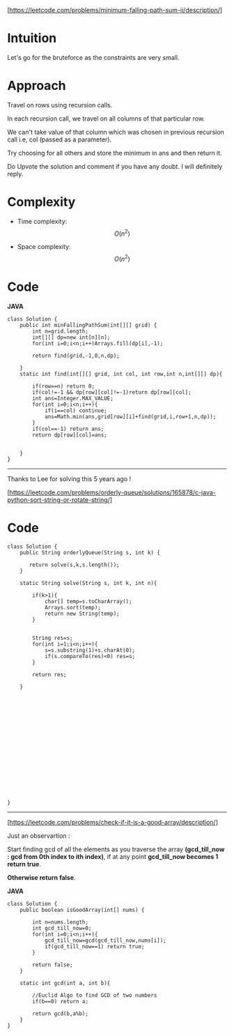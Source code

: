 [https://leetcode.com/problems/minimum-falling-path-sum-ii/description/]


# Intuition


Let's go for the bruteforce as the constraints are very small.

# Approach

Travel on rows using recursion calls.

In each recursion call, we travel on all columns of that particular row. 

We can't take value of that column which was chosen in previous recursion call i.e, col (passed as a parameter).

Try choosing for all others and store the minimum in ans and then return it.

Do Upvote the solution and comment if you have any doubt. I will definitely reply.
# Complexity
- Time complexity:$$O(n^2)$$ 
<!-- Add your time complexity here, e.g. $$O(n)$$ -->

- Space complexity:  $$O(n^2)$$
<!-- Add your space complexity here, e.g. $$O(n)$$ -->

# Code
**JAVA**
```
class Solution {
    public int minFallingPathSum(int[][] grid) {
        int n=grid.length;
        int[][] dp=new int[n][n];
        for(int i=0;i<n;i++)Arrays.fill(dp[i],-1);

        return find(grid,-1,0,n,dp);
        
    }
    static int find(int[][] grid, int col, int row,int n,int[][] dp){
        
        if(row==n) return 0;
        if(col!=-1 && dp[row][col]!=-1)return dp[row][col];
        int ans=Integer.MAX_VALUE;
        for(int i=0;i<n;i++){
            if(i==col) continue;
            ans=Math.min(ans,grid[row][i]+find(grid,i,row+1,n,dp));
        }
        if(col==-1) return ans;
        return dp[row][col]=ans;


    }
}
```
----

Thanks to Lee for solving this 5 years ago !

[https://leetcode.com/problems/orderly-queue/solutions/165878/c-java-python-sort-string-or-rotate-string/]

# Code
```
class Solution {
    public String orderlyQueue(String s, int k) {
        
       return solve(s,k,s.length());
    }

    static String solve(String s, int k, int n){

        if(k>1){
            char[] temp=s.toCharArray();
            Arrays.sort(temp);
            return new String(temp);
        }

        
        String res=s;
        for(int i=1;i<n;i++){
            s=s.substring(1)+s.charAt(0);
            if(s.compareTo(res)<0) res=s;
        }

        return res;

    }
   

















}
```

----
[https://leetcode.com/problems/check-if-it-is-a-good-array/description/]

Just an observartion :

Start finding gcd of all the elements as you traverse the array ****(gcd_till_now : gcd from 0th index to ith index)****, if at any point **gcd_till_now becomes 1 return true**.

**Otherwise return false**.

**JAVA**
```
class Solution {
    public boolean isGoodArray(int[] nums) {

        int n=nums.length;
        int gcd_till_now=0;
        for(int i=0;i<n;i++){
            gcd_till_now=gcd(gcd_till_now,nums[i]);
            if(gcd_till_now==1) return true;
        }
        
        return false;
    }

    static int gcd(int a, int b){

        //Euclid Algo to find GCD of two numbers
        if(b==0) return a;

        return gcd(b,a%b);
    }
}
```